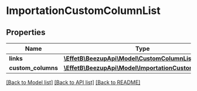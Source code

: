 # ImportationCustomColumnList

## Properties
Name | Type | Description | Notes
------------ | ------------- | ------------- | -------------
**links** | [**\EffetB\BeezupApi\Model\CustomColumnListLinks**](CustomColumnListLinks.md) |  | 
**custom_columns** | [**\EffetB\BeezupApi\Model\ImportationCustomColumn[]**](ImportationCustomColumn.md) |  | 

[[Back to Model list]](../README.md#documentation-for-models) [[Back to API list]](../README.md#documentation-for-api-endpoints) [[Back to README]](../README.md)



